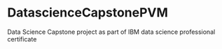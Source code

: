 # DatascienceCapstonePVM
Data Science Capstone project as part of IBM data science professional certificate
